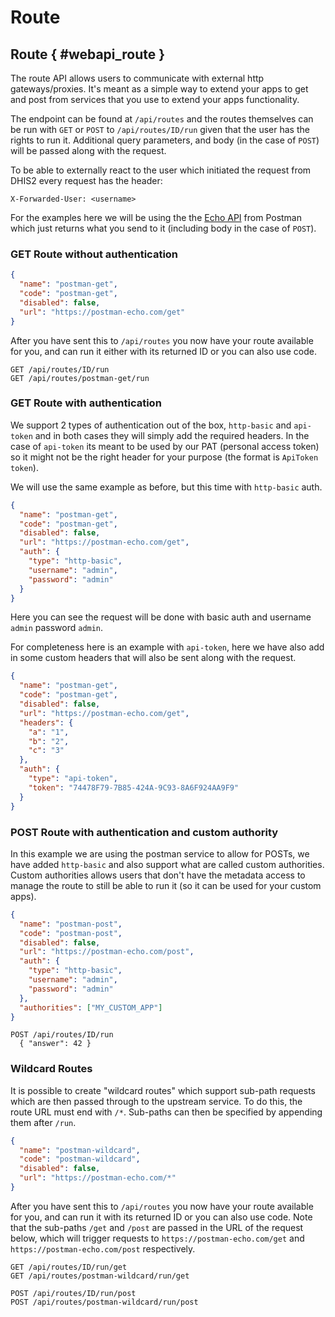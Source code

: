 # Route

## Route { #webapi_route }

The route API allows users to communicate with external http gateways/proxies. It's meant as a simple way
to extend your apps to get and post from services that you use to extend your apps functionality.

The endpoint can be found at `/api/routes` and the routes themselves can be run with `GET` or `POST` to `/api/routes/ID/run`
given that the user has the rights to run it. Additional query parameters, and body (in the case of `POST`) will be passed
along with the request.

To be able to externally react to the user which initiated the request from DHIS2
every request has the header:

    X-Forwarded-User: <username>

For the examples here we will be using the the [Echo API](https://learning.postman.com/docs/developer/echo-api/) from Postman
which just returns what you send to it (including body in the case of `POST`).

### GET Route without authentication

```json
{
  "name": "postman-get",
  "code": "postman-get",
  "disabled": false,
  "url": "https://postman-echo.com/get"
}
```

After you have sent this to `/api/routes` you now have your route available
for you, and can run it either with its returned ID or you can also use code.

    GET /api/routes/ID/run
    GET /api/routes/postman-get/run

### GET Route with authentication

We support 2 types of authentication out of the box, `http-basic` and `api-token` and in both cases they will simply add the required headers.
In the case of `api-token` its meant to be used by our PAT (personal access token) so it might not be the right header for your purpose (the format is `ApiToken token`).

We will use the same example as before, but this time with `http-basic` auth.

```json
{
  "name": "postman-get",
  "code": "postman-get",
  "disabled": false,
  "url": "https://postman-echo.com/get",
  "auth": {
    "type": "http-basic",
    "username": "admin",
    "password": "admin"
  }
}
```

Here you can see the request will be done with basic auth and username `admin` password `admin`.

For completeness here is an example with `api-token`, here we have also add in some custom headers that will also be sent along with the request.

```json
{
  "name": "postman-get",
  "code": "postman-get",
  "disabled": false,
  "url": "https://postman-echo.com/get",
  "headers": {
    "a": "1",
    "b": "2",
    "c": "3"
  },
  "auth": {
    "type": "api-token",
    "token": "74478F79-7B85-424A-9C93-8A6F924AA9F9"
  }
}
```

### POST Route with authentication and custom authority

In this example we are using the postman service to allow for POSTs, we have added `http-basic` and also support what are called custom authorities.
Custom authorities allows users that don't have the metadata access to manage the route to still be able to run it (so it can be used for your custom apps).

```json
{
  "name": "postman-post",
  "code": "postman-post",
  "disabled": false,
  "url": "https://postman-echo.com/post",
  "auth": {
    "type": "http-basic",
    "username": "admin",
    "password": "admin"
  },
  "authorities": ["MY_CUSTOM_APP"]
}
```

    POST /api/routes/ID/run
      { "answer": 42 }

### Wildcard Routes

It is possible to create "wildcard routes" which support sub-path requests which are then passed through to the upstream service.  To do this, the route URL must end with `/*`.  Sub-paths can then be specified by appending them after `/run`.

```json
{
  "name": "postman-wildcard",
  "code": "postman-wildcard",
  "disabled": false,
  "url": "https://postman-echo.com/*"
}
```

After you have sent this to `/api/routes` you now have your route available
for you, and can run it with its returned ID or you can also use code.  Note that
the sub-paths `/get` and `/post` are passed in the URL of the request below, which will trigger requests to `https://postman-echo.com/get` and `https://postman-echo.com/post` respectively.

    GET /api/routes/ID/run/get
    GET /api/routes/postman-wildcard/run/get

    POST /api/routes/ID/run/post
    POST /api/routes/postman-wildcard/run/post